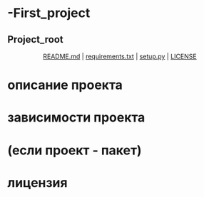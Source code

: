 # -First_project

## Project_root

<p align="center">
  <a href="#описание-проекта">README.md</a> |
  <a href="#зависимости-проекта">requirements.txt</a> |
  <a href="#(если-проект-пакет)">setup.py</a> |
  <a href="#лицензия">LICENSE</a>
</p>

# описание проекта









# зависимости проекта










# (если проект - пакет)









# лицензия

